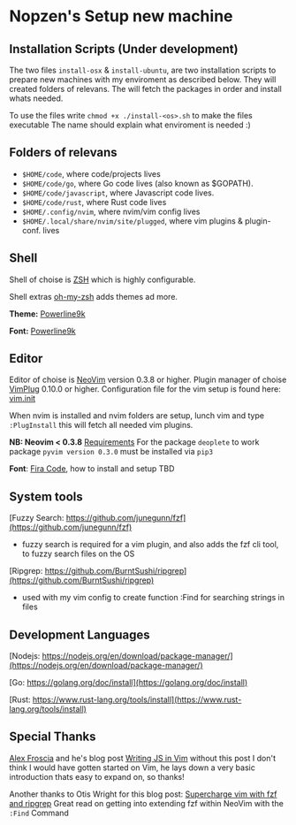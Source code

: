 # Nopzen's Setup new machine

## Installation Scripts (Under development)
The two files `install-osx` & `install-ubuntu`, are two installation scripts to prepare new machines with my enviroment as described below.
They will created folders of relevans.
The will fetch the packages in order and install whats needed.

To use the files write `chmod +x ./install-<os>.sh` to make the files executable
The name should explain what enviroment is needed :)

## Folders of relevans

 - `$HOME/code`, where code/projects lives
 - `$HOME/code/go`, where Go code lives (also known as $GOPATH).
 - `$HOME/code/javascript`, where Javascript code lives.
 - `$HOME/code/rust`, where Rust code lives
 - `$HOME/.config/nvim`, where nvim/vim config lives
 - `$HOME/.local/share/nvim/site/plugged`, where vim plugins & plugin-conf. lives

## Shell

Shell of choise is [ZSH](https://github.com/robbyrussell/oh-my-zsh/wiki/Installing-ZSH) which is highly configurable.

Shell extras [oh-my-zsh](https://ohmyz.sh/) adds themes ad more.

**Theme:** [Powerline9k](https://github.com/Powerlevel9k/powerlevel9k)

**Font:** [Powerline9k](https://github.com/Powerlevel9k/powerlevel9k)

## Editor

Editor of choise is [NeoVim](https://github.com/neovim/neovim/wiki/Installing-Neovim) version 0.3.8 or higher.
Plugin manager of choise [VimPlug](https://github.com/junegunn/vim-plug) 0.10.0 or higher.
Configuration file for the vim setup is found here: [vim.init](https://github.com/nopzen/dotfiles/nvim/vim.init)

When nvim is installed and nvim folders are setup, lunch vim and type `:PlugInstall` this will fetch all needed vim plugins.

**NB: Neovim < 0.3.8** [Requirements](https://github.com/Shougo/deoplete.nvim#requirements)
For the package `deoplete` to work package `pyvim version 0.3.0` must be installed via `pip3`

**Font**: [Fira Code](https://github.com/tonsky/FiraCode), how to install and setup TBD

## System tools

[Fuzzy Search: https://github.com/junegunn/fzf](https://github.com/junegunn/fzf)

- fuzzy search is required for a vim plugin, and also adds the fzf cli tool, to fuzzy search files on the OS

[Ripgrep: https://github.com/BurntSushi/ripgrep](https://github.com/BurntSushi/ripgrep)
- used with my vim config to create function :Find <term> for searching strings in files

## Development Languages

[Nodejs: https://nodejs.org/en/download/package-manager/](https://nodejs.org/en/download/package-manager/)

[Go: https://golang.org/doc/install](https://golang.org/doc/install)

[Rust: https://www.rust-lang.org/tools/install](https://www.rust-lang.org/tools/install)

## Special Thanks
[Alex Froscia](https://github.com/alexlafroscia/) and he's blog post [Writing JS in Vim](https://medium.com/@alexlafroscia/writing-js-in-vim-4c971a95fd49)
without this post I don't think I would have gotten started on Vim, he lays down a very basic introduction thats easy to expand on, so thanks!

Another thanks to Otis Wright for this blog post: [Supercharge vim with fzf and ripgrep](https://medium.com/@crashybang/supercharge-vim-with-fzf-and-ripgrep-d4661fc853d2) Great read on getting into extending fzf within NeoVim with the `:Find` Command
